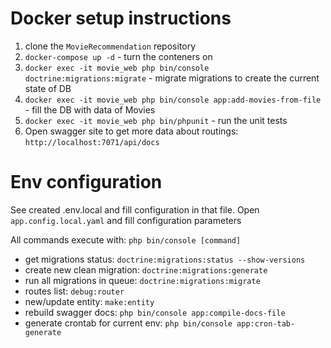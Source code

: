 # Docker setup instructions

1. clone the `MovieRecommendation` repository
2. `docker-compose up -d` - turn the conteners on
3. `docker exec -it movie_web php bin/console doctrine:migrations:migrate` - migrate migrations to create the current state of DB
4. `docker exec -it movie_web php bin/console app:add-movies-from-file` - fill the DB with data of Movies
5. `docker exec -it movie_web php bin/phpunit` - run the unit tests
6. Open swagger site to get more data about routings: `http://localhost:7071/api/docs`


# Env configuration

See created .env.local and fill configuration in that file.
Open `app.config.local.yaml` and fill configuration parameters

All commands execute with: `php bin/console [command]`
- get migrations status: `doctrine:migrations:status --show-versions`
- create new clean migration: `doctrine:migrations:generate`
- run all migrations in queue: `doctrine:migrations:migrate`
- routes list: `debug:router`
- new/update entity: `make:entity`
- rebuild swagger docs: `php bin/console app:compile-docs-file`
- generate crontab for current env: `php bin/console app:cron-tab-generate`
